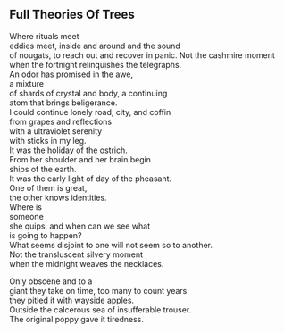 Full Theories Of Trees
----------------------
Where rituals meet  
eddies meet, inside and around and the sound  
of nougats, to reach out and recover in panic. Not the cashmire moment  
when the fortnight relinquishes the telegraphs.  
An odor has promised in the awe,  
a mixture  
of shards of crystal and body, a continuing  
atom that brings beligerance.  
I could continue lonely road, city, and coffin  
from grapes and reflections  
with a ultraviolet serenity  
with sticks in my leg.  
It was the holiday of the ostrich.  
From her shoulder and her brain begin  
ships of the earth.  
It was the early light of day of the pheasant.  
One of them is great,  
the other knows identities.  
Where is  
someone  
she quips, and when can we see what  
is going to happen?  
What seems disjoint to one will not seem so to another.  
Not the transluscent silvery moment  
when the midnight weaves the necklaces.  
  
Only obscene and to a  
giant they take on time, too many to count years  
they pitied it with wayside apples.  
Outside the calcerous sea of insufferable trouser.  
The original poppy gave it tiredness.  
